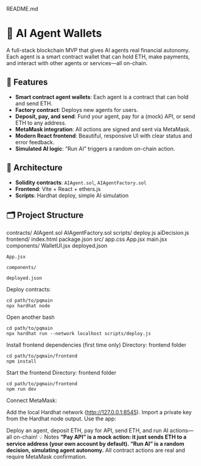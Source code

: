 README.md

# 🤖 AI Agent Wallets

A full-stack blockchain MVP that gives AI agents real financial autonomy. Each agent is a smart contract wallet that can hold ETH, make payments, and interact with other agents or services—all on-chain.

## 🚀 Features

- **Smart contract agent wallets**: Each agent is a contract that can hold and send ETH.
- **Factory contract**: Deploys new agents for users.
- **Deposit, pay, and send**: Fund your agent, pay for a (mock) API, or send ETH to any address.
- **MetaMask integration**: All actions are signed and sent via MetaMask.
- **Modern React frontend**: Beautiful, responsive UI with clear status and error feedback.
- **Simulated AI logic**: “Run AI” triggers a random on-chain action.

## 🧩 Architecture

- **Solidity contracts**: `AIAgent.sol`, `AIAgentFactory.sol`
- **Frontend**: Vite + React + ethers.js
- **Scripts**: Hardhat deploy, simple AI simulation

## 🗂️ Project Structure

contracts/
AIAgent.sol
AIAgentFactory.sol
scripts/
deploy.js
aiDecision.js
frontend/
index.html
package.json
src/
app.css
App.jsx
main.jsx
components/
WalletUI.jsx
deployed.json

```
App.jsx

components/
  
deployed.json
```
Deploy contracts:
```
cd path/to/pqmain
npx hardhat node
```
Open another bash
```
cd path/to/pqmain
npx hardhat run --network localhost scripts/deploy.js
```

Install frontend dependencies (first time only)
Directory: frontend folder
```
cd path/to/pqmain/frontend
npm install
```
Start the frontend
Directory: frontend folder

```
cd path/to/pqmain/frontend
npm run dev
```




Connect MetaMask:

Add the local Hardhat network (http://127.0.0.1:8545).
Import a private key from the Hardhat node output.
Use the app:

Deploy an agent, deposit ETH, pay for API, send ETH, and run AI actions—all on-chain!
💡 Notes
**“Pay API” is a mock action: it just sends ETH to a service address (your own account by default).
“Run AI” is a random decision, simulating agent autonomy.**
All contract actions are real and require MetaMask confirmation.
